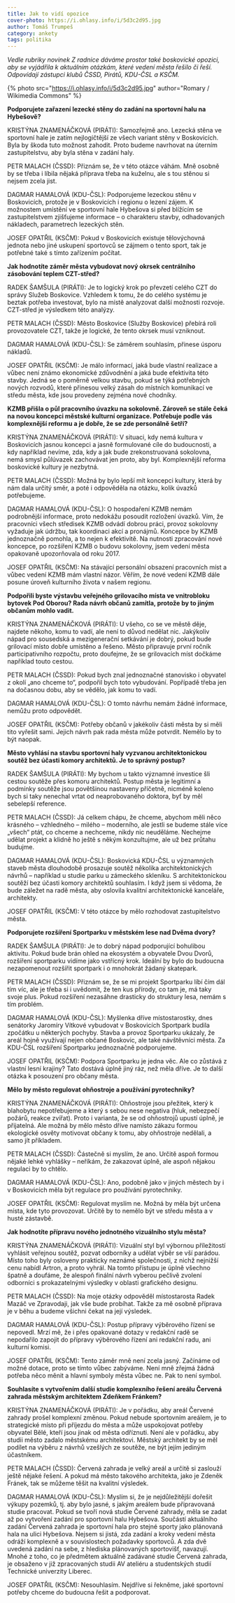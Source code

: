```yaml
---
title: Jak to vidí opozice
cover-photo: https://i.ohlasy.info/i/5d3c2d95.jpg
author: Tomáš Trumpeš
category: ankety
tags: politika
---
```


*Vedle rubriky novinek Z radnice dáváme prostor také boskovické opozici, aby se vyjádřila k aktuálním otázkám, které vedení města řešilo či řeší. Odpovídají zástupci klubů ČSSD, Pirátů, KDU-ČSL a KSČM.*

{% photo src="https://i.ohlasy.info/i/5d3c2d95.jpg" author="Romary / Wikimedia Commons" %}

**Podporujete zařazení lezecké stěny do zadání na sportovní halu na Hybešově?**

KRISTÝNA ZNAMENÁČKOVÁ (PIRÁTI): Samozřejmě ano. Lezecká stěna ve sportovní hale je zatím nejlogičtější ze všech variant stěny v Boskovicích. Byla by škoda tuto možnost zahodit. Proto budeme navrhovat na úterním zastupitelstvu, aby byla stěna v zadání haly.

PETR MALACH (ČSSD): Přiznám se, že v této otázce váhám. Mně osobně by se třeba i líbila nějaká příprava třeba na kuželnu, ale s tou stěnou si nejsem zcela jist.

DAGMAR HAMALOVÁ (KDU-ČSL): Podporujeme lezeckou stěnu v Boskovicích, protože je v Boskovicích i regionu o lezení zájem. K možnostem umístění ve sportovní hale Hybešova si před blížícím se zastupitelstvem zjišťujeme informace – o charakteru stavby, odhadovaných nákladech, parametrech lezeckých stěn.

JOSEF OPATŘIL (KSČM): Pokud v Boskovicích existuje tělovýchovná jednota nebo jiné uskupení sportovců se zájmem o tento sport, tak je potřebné také s tímto zařízením počítat.

**Jak hodnotíte záměr města vybudovat nový okrsek centrálního zásobování teplem CZT-střed?**

RADEK ŠAMŠULA (PIRÁTI): Je to logický krok po převzetí celého CZT do správy Služeb Boskovice. Vzhledem k tomu, že do celého systému je beztak potřeba investovat, bylo na místě analyzovat další možnosti rozvoje. CZT-střed je výsledkem této analýzy.

PETR MALACH (ČSSD): Město Boskovice (Služby Boskovice) přebírá roli provozovatele CZT, takže je logické, že tento okrsek musí vzniknout.

DAGMAR HAMALOVÁ (KDU-ČSL): Se záměrem souhlasím, přinese úsporu nákladů.

JOSEF OPATŘIL (KSČM): Je málo informací, jaká bude vlastní realizace a vůbec není známo ekonomické zdůvodnění a jaká bude efektivita této stavby. Jedná se o poměrně velkou stavbu, pokud se týká potřebných nových rozvodů, které přinesou velký zásah do místních komunikací ve středu města, kde jsou provedeny zejména nové chodníky.

**KZMB přišla o půl pracovního úvazku na sokolovně. Zároveň se stále čeká na novou koncepci městské kulturní organizace. Potřebuje podle vás komplexnější reformu a je dobře, že se zde personálně šetří?**

KRISTÝNA ZNAMENÁČKOVÁ (PIRÁTI): V situaci, kdy nemá kultura v Boskovicích jasnou koncepci a jasně formulované cíle do budoucnosti, a kdy například nevíme, zda, kdy a jak bude zrekonstruovaná sokolovna, nemá smysl půlúvazek zachovávat jen proto, aby byl. Komplexnější reforma boskovické kultury je nezbytná.

PETR MALACH (ČSSD): Možná by bylo lepší mít koncepci kultury, která by nám dala určitý směr, a poté i odpověděla na otázku, kolik úvazků potřebujeme.

DAGMAR HAMALOVÁ (KDU-ČSL): O hospodaření KZMB nemám podrobnější informace, proto nedokážu posoudit rozložení úvazků. Vím, že pracovníci všech středisek KZMB odvádí dobrou práci, provoz sokolovny vyžaduje jak údržbu, tak koordinaci akcí a pronájmů.  Koncepce by KZMB jednoznačně pomohla, a to nejen k efektivitě. Na nutnosti zpracování nové koncepce, po rozšíření KZMB o budovu sokolovny, jsem vedení města opakovaně upozorňovala od roku 2017. 

JOSEF OPATŘIL (KSČM): Na stávající personální obsazení pracovních míst a vůbec vedení KZMB mám vlastní názor. Věřím, že nové vedení KZMB dále posune úroveň kulturního života v našem regionu.

**Podpořili byste výstavbu veřejného grilovacího místa ve vnitrobloku bytovek Pod Oborou? Rada návrh občanů zamítla, protože by to jiným občanům mohlo vadit.**

KRISTÝNA ZNAMENÁČKOVÁ (PIRÁTI): U všeho, co se ve městě děje, najdete někoho, komu to vadí, ale není to důvod nedělat nic. Jakýkoliv nápad pro sousedská a mezigenerační setkávání je dobrý, pokud bude grilovací místo dobře umístěno a řešeno. Město připravuje první ročník participativního rozpočtu, proto doufejme, že se grilovacích míst dočkáme například touto cestou.

PETR MALACH (ČSSD): Pokud bych znal jednoznačné stanovisko i obyvatel z okolí „ano chceme to“, podpořil bych toto vybudování. Popřípadě třeba jen na dočasnou dobu, aby se vědělo, jak komu to vadí.

DAGMAR HAMALOVÁ (KDU-ČSL): O tomto návrhu nemám žádné informace, nemůžu proto odpovědět.

JOSEF OPATŘIL (KSČM): Potřeby občanů v jakékoliv části města by si měli tito vyřešit sami. Jejich návrh pak rada města může potvrdit. Nemělo by to být naopak.

**Město vyhlásí na stavbu sportovní haly vyzvanou architektonickou soutěž bez účasti komory architektů. Je to správný postup?**

RADEK ŠAMŠULA (PIRÁTI): My bychom u takto významné investice šli cestou soutěže přes komoru architektů. Postup města je legitimní a podmínky soutěže jsou povětšinou nastaveny příčetně, nicméně koleno bych si taky nenechal vrtat od neaprobovaného doktora, byť by měl sebelepší reference.

PETR MALACH (ČSSD): Já celkem chápu, že chceme, abychom měli něco krásného – vzhledného – milého – moderního, ale jestli se budeme stále více „všech“ ptát, co chceme a nechceme, nikdy nic neuděláme. Nechejme udělat projekt a klidně ho ještě s někým konzultujme, ale už bez průtahu budujme.

DAGMAR HAMALOVÁ (KDU-ČSL): Boskovická KDU-ČSL u významných staveb města dlouhodobě prosazuje soutěž několika architektonických návrhů – například u studie parku u zámeckého skleníku. S architektonickou soutěží bez účasti komory architektů souhlasím. I když jsem si vědoma, že bude záležet na radě města, aby oslovila kvalitní architektonické kanceláře, architekty.

JOSEF OPATŘIL (KSČM): V této otázce by mělo rozhodovat zastupitelstvo města. 

**Podporujete rozšíření Sportparku v městském lese nad Dvěma dvory?**

RADEK ŠAMŠULA (PIRÁTI): Je to dobrý nápad podporující bohulibou aktivitu. Pokud bude brán ohled na ekosystém a obyvatele Dvou Dvorů, rozšíření sportparku vidíme jako vstřícný krok. Ideální by bylo do budoucna nezapomenout rozšířit sportpark i o mnohokrát žádaný skatepark.

PETR MALACH (ČSSD): Přiznám se, že se mi projekt Sportparku líbí čím dál tím víc, ale je třeba si i uvědomit, že ten kus přírody, co tam je, má taky svoje plus. Pokud rozšíření nezasáhne drasticky do struktury lesa, nemám s tím problém.

DAGMAR HAMALOVÁ (KDU-ČSL): Myšlenka dříve místostarostky, dnes senátorky Jaromíry Vítkové vybudovat v Boskovicích Sportpark budila zpočátku u některých pochyby. Stavba a provoz Sportparku ukázaly, že areál hojně využívají nejen občané Boskovic, ale také návštěvníci města.  Za KDU-ČSL rozšíření Sportparku jednoznačně  podporujeme.

JOSEF OPATŘIL (KSČM): Podpora Sportparku je jedna věc. Ale co zůstává z vlastní lesní krajiny? Tato dostává úplně jiný ráz, než měla dříve. Je to další otázka k posouzení pro občany města.

**Mělo by město regulovat ohňostroje a používání pyrotechniky?**

KRISTÝNA ZNAMENÁČKOVÁ (PIRÁTI): Ohňostroje jsou přežitek, který k blahobytu nepotřebujeme a který s sebou nese negativa (hluk, nebezpečí požárů, reakce zvířat). Proto i varianta, že se od ohňostrojů upustí úplně, je přijatelná. Ale možná by mělo město dříve namísto zákazu formou ekologické osvěty motivovat občany k tomu, aby ohňostroje nedělali, a samo jít příkladem.

PETR MALACH (ČSSD): Částečně si myslím, že ano. Určitě aspoň formou nějaké lehké vyhlášky – neříkám, že zakazovat úplně, ale aspoň nějakou regulaci by to chtělo.

DAGMAR HAMALOVÁ (KDU-ČSL): Ano, podobně jako v jiných městech by i v Boskovicích měla být regulace pro používání pyrotechniky.

JOSEF OPATŘIL (KSČM): Regulovat myslím ne. Možná by měla být určena místa, kde tyto provozovat. Určitě by to nemělo být ve středu města a v husté zástavbě.

**Jak hodnotíte přípravu nového jednotného vizuálního stylu města?**

KRISTÝNA ZNAMENÁČKOVÁ (PIRÁTI): Vizuální styl byl výbornou příležitostí vyhlásit veřejnou soutěž, pozvat odborníky a udělat výběr se vší parádou. Místo toho byly osloveny prakticky neznámé společnosti, z nichž nejnižší cenu nabídl Artron, a proto vyhrál. Na tomto přístupu je úplně všechno špatně a doufáme, že alespoň finální návrh vyberou pečlivě zvolení odborníci s prokazatelnými výsledky v oblasti grafického designu. 

PETR MALACH (ČSSD): Na moje otázky odpověděl místostarosta Radek Mazáč ve Zpravodaji, jak vše bude probíhat. Takže za mě osobně příprava je v běhu a budeme všichni čekat na její výsledek.

DAGMAR HAMALOVÁ (KDU-ČSL): Postup přípravy výběrového řízení se nepovedl. Mrzí mě, že i přes opakované dotazy v redakční radě se nepodařilo zapojit do přípravy výběrového řízení ani redakční radu, ani kulturní komisi. 

JOSEF OPATŘIL (KSČM): Tento záměr mně není zcela jasný. Začínáme od možné dotace, proto se tímto vůbec zabýváme. Není mně zřejmá žádná potřeba něco měnit a hlavní symboly města vůbec ne. Pak to není symbol.

**Souhlasíte s vytvořením další studie komplexního řešení areálu Červená zahrada městským architektem Zdeňkem Fránkem?**

KRISTÝNA ZNAMENÁČKOVÁ (PIRÁTI): Je v pořádku, aby areál Červené zahrady prošel komplexní změnou. Pokud nebude sportovním areálem, je to strategické místo při příjezdu do města a může uspokojovat potřeby obyvatel Bělé, kteří jsou jinak od města odříznuti. Není ale v pořádku, aby studii město zadalo městskému architektovi. Městský architekt by se měl podílet na výběru z návrhů vzešlých ze soutěže, ne být jejím jediným účastníkem.

PETR MALACH (ČSSD): Červená zahrada je velký areál a určitě si zaslouží ještě nějaké řešení. A pokud má město takového architekta, jako je Zdeněk Fránek, tak se můžeme těšit na kvalitní výsledek.

DAGMAR HAMALOVÁ (KDU-ČSL): Myslím si, že je nejdůležitější dořešit výkupy pozemků, tj. aby bylo jasné, s jakým areálem bude připravovaná studie pracovat. Pokud se tvoří nová studie Červené zahrady, měla se zadat až po vytvoření zadání pro sportovní halu Hybešova. Součástí aktuálního zadání Červená zahrada je sportovní hala pro stejné sporty jako plánovaná hala na ulici Hybešova. Nejsem si jistá, zda zadání a kroky vedení města odráží komplexně a v souvislostech požadavky sportovců. A zda dvě uvedená zadání na sebe, z hlediska plánovaných sportovišť, navazují. Mnohé z toho, co je předmětem aktuálně zadávané studie Červená zahrada, je obsaženo v již zpracovaných studii AV ateliéru a studentských studií Technické univerzity Liberec.

JOSEF OPATŘIL (KSČM): Nesouhlasím. Nejdříve si řekněme, jaké sportovní potřeby chceme do budoucna řešit a podporovat.
